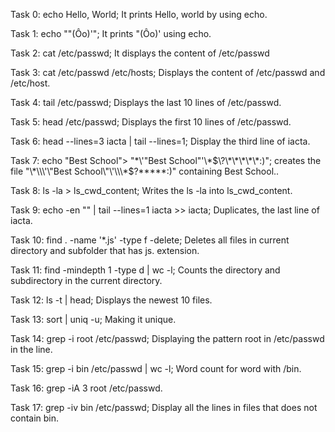 Task 0: echo Hello, World; It prints Hello, world by using echo.

Task 1: echo "\"(Ôo)'"; It prints "(Ôo)' using echo.

Task 2: cat /etc/passwd; It displays the content of /etc/passwd

Task 3: cat /etc/passwd /etc/hosts; Displays the content of /etc/passwd and /etc/host.

Task 4: tail /etc/passwd; Displays the last 10 lines of /etc/passwd.

Task 5: head /etc/passwd; Displays the first 10 lines of /etc/passwd.

Task 6: head --lines=3 iacta | tail --lines=1; Display the third line of iacta.

Task 7: echo "Best School"> "\*\\\'\"Best School\"\'\\\*$\?\*\*\*\*\*:)"; creates the file  "\*\\\'\"Best School\"\'\\\*$\?\*\*\*\*\*:)" containing Best School..

Task 8: ls -la > ls_cwd_content; Writes the ls -la into ls_cwd_content.

Task 9: echo -en "" | tail --lines=1 iacta >> iacta; Duplicates, the last line of iacta.

Task 10: find . -name '*.js' -type f -delete; Deletes all files in current directory and subfolder that has js. extension.

Task 11: find -mindepth 1 -type d | wc -l; Counts the directory and subdirectory in the current directory.

Task 12: ls -t | head; Displays the newest 10 files.

Task 13: sort | uniq -u; Making it unique.

Task 14: grep -i root /etc/passwd; Displaying the pattern root in /etc/passwd in the line.

Task 15: grep -i bin /etc/passwd | wc -l; Word count for word with /bin.

Task 16: grep -iA 3 root /etc/passwd.

Task 17: grep -iv bin /etc/passwd; Display all the lines in files that does not contain bin.

